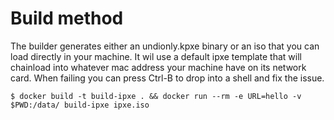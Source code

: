 # Build method



The builder generates either an undionly.kpxe binary or an iso that you can load directly in your machine.
It wil use a default ipxe template that will chainload into whatever mac address your machine have on its
network card. When failing you can press Ctrl-B to drop into a shell and fix the issue.

```
$ docker build -t build-ipxe . && docker run --rm -e URL=hello -v $PWD:/data/ build-ipxe ipxe.iso
```
